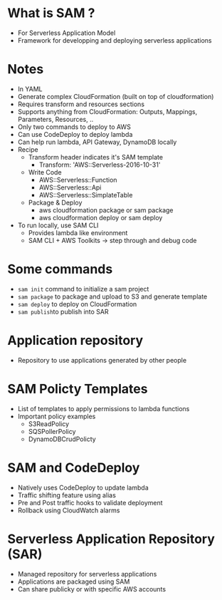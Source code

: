 # What is SAM ?

* For Serverless Application Model
* Framework for developping and deploying serverless applications

# Notes
* In YAML
* Generate complex CloudFormation (built on top of cloudformation)
* Requires transform and resources sections
* Supports anything from CloudFormation: Outputs, Mappings, Parameters, Resources, ..
* Only two commands to deploy to AWS
* Can use CodeDeploy to deploy lambda
* Can help run lambda, API Gateway, DynamoDB locally
* Recipe
    * Transform header indicates it's SAM template
        * Transform: 'AWS::Serverless-2016-10-31'
    * Write Code
        * AWS::Serverless::Function
        * AWS::Serverless::Api
        * AWS::Serverless::SimplateTable
    * Package & Deploy 
        * aws cloudformation package or sam package
        * aws cloudformation deploy or sam deploy
* To run locally, use SAM CLI
    * Provides lambda like environment
    * SAM CLI + AWS Toolkits -> step through and debug code

# Some commands
* `sam init` command to initialize a sam project
* `sam package` to package and upload to S3 and generate template
* `sam deploy` to deploy on CloudFormation
* `sam publish`to publish into SAR

# Application repository
* Repository to use applications generated by other people

# SAM Policty Templates
* List of templates to apply permissions to lambda functions
* Important policy examples
    * S3ReadPolicy
    * SQSPollerPolicy
    * DynamoDBCrudPolicty 

# SAM and CodeDeploy
* Natively uses CodeDeploy to update lambda
* Traffic shifting feature using alias
* Pre and Post traffic hooks to validate deployment
* Rollback using CloudWatch alarms

# Serverless Application Repository (SAR)
* Managed repository for serverless applications
* Applications are packaged using SAM
* Can share publicky or with specific AWS accounts
